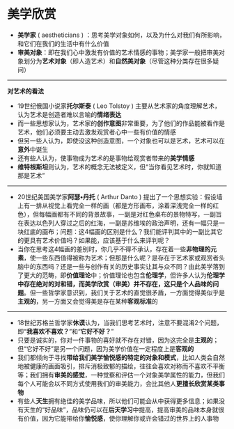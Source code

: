 # 美学欣赏
* **美学家** ( aestheticians ) ：思考美学对象如何，以及为什么对我们有所影响，和它们在我们的生活中有什么价值
* **审美对象**：即在我们心中激发有价值的艺术情感的事物；美学家一般把审美对象划分为**艺术对象**（即人造艺术）和**自然美对象**（尽管这种分类存在很多疑问）
---
**对艺术的看法**
* 19世纪俄国小说家**托尔斯泰** ( Leo Tolstoy ) 主要从艺术家的角度理解艺术，认为艺术是创造者难以言喻的**情绪表达**
* 而一些思想家认为，艺术家的**创作意图**非常重要，为了他们的作品能被看作是艺术，他们必须要主动去激发观赏者心中一些有价值的情感
* 但另一些人认为，即使没这种创造意图，一个对象也可以是艺术，艺术可以在**意外**中诞生
* 还有些人认为，使事物成为艺术的是事物给观赏者带来的**美学情感**
* **维特根斯坦**则认为，艺术的概念无法被定义，但“当你看见艺术时，你就知道那是艺术”
---
* 20世纪美国美学家**阿瑟•丹托** ( Arthur Danto ) 提出了一个思想实验：假设墙上有一排从视觉上看完全一样的画（都是方形画布，涂着深浅完全一样的红色），但每幅画都有不同的背景故事，一副是对红色桌布的景物特写，一副旨在表达以色列人穿过之后的红海，一副是苏维埃的政治声明，还有一幅只是一块红底的画布；问题：这4幅画的区别是什么？我们能评判其中的一副比其它的更具有艺术价值吗？如果能，应该基于什么来评判呢？
* 当你在思考这4幅画的差别时，你几乎不得不承认，存在着一些**非物理的元素**，使一些东西值得被称为艺术；但那是什么呢？是存在于艺术家或观赏者头脑中的东西吗？还是一些与创作有关的历史事实让其与众不同？由此美学落到了更大的范畴，即**价值理论**中；价值理论也包含**伦理学**，但许多人认为**伦理学中存在绝对的对和错，而美学欣赏（审美）并不存在，这只是个人品味的问题**。但一些哲学家意识到，我们关于艺术的直觉很矛盾，一方面觉得美似乎是**主观的**，另一方面又会觉得美是存在某种**客观标准**的
---
* 18世纪苏格兰哲学家**休谟**认为，当我们思考艺术时，注意不要混淆2个问题，即“**我喜欢不喜欢？**”和“**它好不好？**”
* 只要是诚实的，你对一件事物的喜好就不存在对错，因为这完全是**主观的**；但“它好不好”是另一个问题，因为美学价值在一定程度上是**客观的**
* 我们都倾向于寻找**带给我们美学愉悦感的特定的对象和模式**，比如人类会自然地被健康的画面吸引，排斥消极致郁的描绘，往往会喜欢对称而不喜欢不平衡等；我们拥有**审美的感觉**，一种觉察和评估一个对象美学属性的能力，但我们每个人可能会以不同方式使用我们的审美能力，会比其他人**更擅长欣赏某类事物**
* 有些人**天生**拥有绝佳的美学品味，所以他们可能会从中获得更多信息；如果没有天生的“好品味”，品味仍可以在**后天学习**中提高，提高审美的品味本身就很有价值，因为它能带给你**愉悦感**，使你理解你或许会错过的世界上的人事物